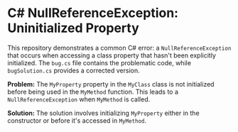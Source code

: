 # C# NullReferenceException: Uninitialized Property

This repository demonstrates a common C# error: a `NullReferenceException` that occurs when accessing a class property that hasn't been explicitly initialized. The `bug.cs` file contains the problematic code, while `bugSolution.cs` provides a corrected version. 

**Problem:**
The `MyProperty` property in the `MyClass` class is not initialized before being used in the `MyMethod` function. This leads to a `NullReferenceException` when `MyMethod` is called.

**Solution:**
The solution involves initializing `MyProperty` either in the constructor or before it's accessed in `MyMethod`.